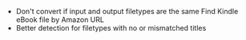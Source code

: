 - Don't convert if input and output filetypes are the same
Find Kindle eBook file by Amazon URL
- Better detection for filetypes with no or mismatched titles